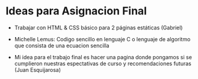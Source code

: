 # Ideas para Asignacion Final

* Trabajar con HTML & CSS básico para 2 páginas estáticas (Gabriel)

* Michelle Lemus: Codigo sencillo en lenguaje C o lenguaje de algoritmo que consista de una ecuacion sencilla

* Mi idea para el trabajo final es hacer una pagina donde pongamos si se 
cumplieron nuestras espectativas de curso y recomendaciones futuras (Juan Esquijarosa)